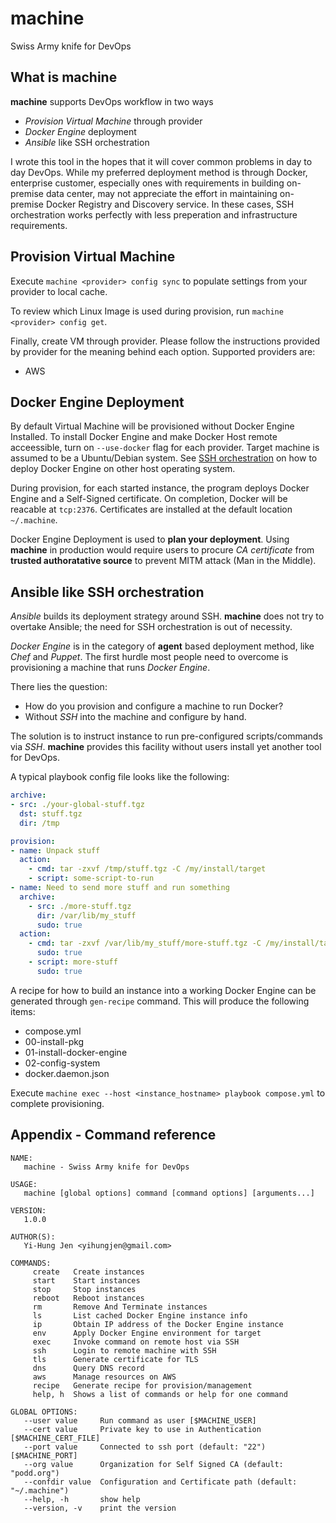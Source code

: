 # machine
Swiss Army knife for DevOps

## What is machine
**machine** supports DevOps workflow in two ways
- *Provision Virtual Machine* through provider
- *Docker Engine* deployment
- *Ansible* like SSH orchestration

I wrote this tool in the hopes that it will cover common problems in day to
day DevOps.  While my preferred deployment method is through Docker, enterprise
customer, especially ones with requirements in building on-premise data center,
may not appreciate the effort in maintaining on-premise Docker Registry and
Discovery service.  In these cases, SSH orchestration works perfectly with
less preperation and infrastructure requirements.

## Provision Virtual Machine
Execute `machine <provider> config sync` to populate settings from your
provider to local cache.

To review which Linux Image is used during provision, run
`machine <provider> config get`.

Finally, create VM through provider.  Please follow the instructions provided
by provider for the meaning behind each option.  Supported providers are:
- AWS

## Docker Engine Deployment
By default Virtual Machine will be provisioned without Docker Engine Installed.
To install Docker Engine and make Docker Host remote acceessible, turn on
`--use-docker` flag for each provider.  Target machine is assumed to be a
Ubuntu/Debian system. See [SSH orchestration](#ansible-linke-ssh-orchestration)
on how to deploy Docker Engine on other host operating system.

During provision, for each started instance, the program deploys Docker Engine
and a Self-Signed certificate.  On completion, Docker will be reacable
at `tcp:2376`.  Certificates are installed at the default location
`~/.machine`.

Docker Engine Deployment is used to **plan your deployment**.  Using
**machine** in production would require users to procure *CA certificate* from
**trusted authoratative source** to prevent MITM attack (Man in the Middle).

## Ansible like SSH orchestration
*Ansible* builds its deployment strategy around SSH.  **machine** does not
try to overtake Ansible; the need for SSH orchestration is out of necessity.

*Docker Engine* is in the category of **agent** based deployment method, like
*Chef* and *Puppet*.  The first hurdle most people need to overcome is
provisioning a machine that runs *Docker Engine*.

There lies the question:
- How do you provision and configure a machine to run Docker?
- Without *SSH* into the machine and configure by hand.

The solution is to instruct instance to run pre-configured scripts/commands via
*SSH*. **machine** provides this facility without users install yet another
tool for DevOps.

A typical playbook config file looks like the following:
```yaml
archive:
- src: ./your-global-stuff.tgz
  dst: stuff.tgz
  dir: /tmp

provision:
- name: Unpack stuff
  action:
    - cmd: tar -zxvf /tmp/stuff.tgz -C /my/install/target
    - script: some-script-to-run
- name: Need to send more stuff and run something
  archive:
    - src: ./more-stuff.tgz
      dir: /var/lib/my_stuff
      sudo: true
  action:
    - cmd: tar -zxvf /var/lib/my_stuff/more-stuff.tgz -C /my/install/target
      sudo: true
    - script: more-stuff
      sudo: true
```

A recipe for how to build an instance into a working Docker Engine can be
generated through `gen-recipe` command.  This will produce the following items:
- compose.yml
- 00-install-pkg
- 01-install-docker-engine
- 02-config-system
- docker.daemon.json

Execute `machine exec --host <instance_hostname> playbook compose.yml` to
complete provisioning.

## Appendix - Command reference
```
NAME:
   machine - Swiss Army knife for DevOps

USAGE:
   machine [global options] command [command options] [arguments...]

VERSION:
   1.0.0

AUTHOR(S):
   Yi-Hung Jen <yihungjen@gmail.com>

COMMANDS:
     create   Create instances
     start    Start instances
     stop     Stop instances
     reboot   Reboot instances
     rm       Remove And Terminate instances
     ls       List cached Docker Engine instance info
     ip       Obtain IP address of the Docker Engine instance
     env      Apply Docker Engine environment for target
     exec     Invoke command on remote host via SSH
     ssh      Login to remote machine with SSH
     tls      Generate certificate for TLS
     dns      Query DNS record
     aws      Manage resources on AWS
     recipe   Generate recipe for provision/management
     help, h  Shows a list of commands or help for one command

GLOBAL OPTIONS:
   --user value     Run command as user [$MACHINE_USER]
   --cert value     Private key to use in Authentication [$MACHINE_CERT_FILE]
   --port value     Connected to ssh port (default: "22") [$MACHINE_PORT]
   --org value      Organization for Self Signed CA (default: "podd.org")
   --confdir value  Configuration and Certificate path (default: "~/.machine")
   --help, -h       show help
   --version, -v    print the version
```
